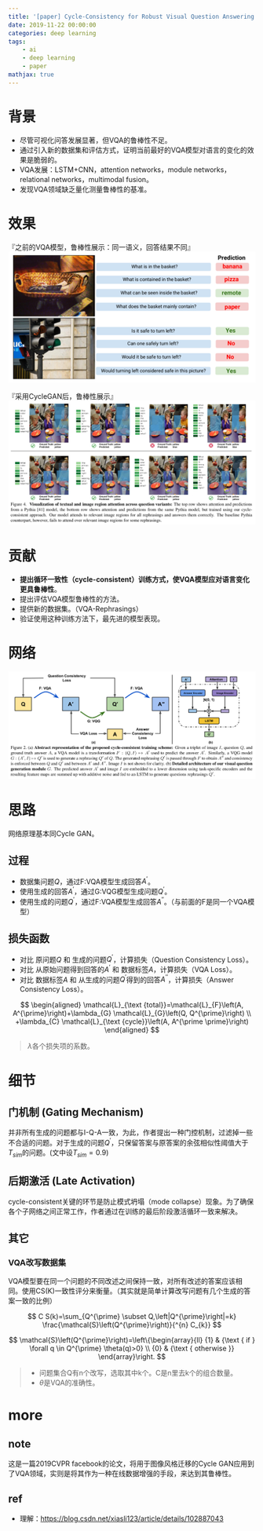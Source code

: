 ```yaml
---
title: '[paper] Cycle-Consistency for Robust Visual Question Answering'
date: 2019-11-22 00:00:00
categories: deep learning
tags:
    - ai
    - deep learning
    - paper
mathjax: true
---
```



# 背景
- 尽管可视化问答发展显著，但VQA的鲁棒性不足。
- 通过引入新的数据集和评估方式，证明当前最好的VQA模型对语言的变化的效果是脆弱的。
- VQA发展：LSTM+CNN，attention networks，module networks，relational networks，multimodal fusion。
- 发现VQA领域缺乏量化测量鲁棒性的基准。


# 效果

『之前的VQA模型，鲁棒性展示：同一语义，回答结果不同』
![show robust](/imgs/deep_learning/paper/paper-Cycle-Consistency-for-Robust-Visual-Question-Answering/2.png)

『采用CycleGAN后，鲁棒性展示』
![show robust](/imgs/deep_learning/paper/paper-Cycle-Consistency-for-Robust-Visual-Question-Answering/3.png)


# 贡献

- **提出循环一致性（cycle-consistent）训练方式，使VQA模型应对语言变化更具鲁棒性**。
- 提出评估VQA模型鲁棒性的方法。
- 提供新的数据集。（VQA-Rephrasings）
- 验证使用这种训练方法下，最先进的模型表现。


# 网络

![net](/imgs/deep_learning/paper/paper-Cycle-Consistency-for-Robust-Visual-Question-Answering/1.png)


# 思路

网络原理基本同Cycle GAN。

## 过程
- 数据集问题$Q$，通过F:VQA模型生成回答$A^{\prime}$。
- 使用生成的回答$A^{\prime}$，通过G:VQG模型生成问题$Q^{\prime}$。
- 使用生成的问题$Q^{\prime}$，通过F:VQA模型生成回答$A^{\prime \prime}$。（与前面的F是同一个VQA模型）

## 损失函数
- 对比 原问题$Q$ 和 生成的问题$Q^{\prime}$，计算损失（Question Consistency Loss）。
- 对比 从原始问题得到回答的$A^{\prime}$ 和 数据标签$A$，计算损失（VQA Loss）。
- 对比 数据标签$A$ 和 从生成的问题$Q^{\prime}$得到的回答$A^{\prime \prime}$，计算损失（Answer Consistency Loss）。

$$
\begin{aligned}
\mathcal{L}_{\text {total}}=\mathcal{L}_{F}\left(A, A^{\prime}\right)+\lambda_{G} \mathcal{L}_{G}\left(Q, Q^{\prime}\right) \\
+\lambda_{C} \mathcal{L}_{\text {cycle}}\left(A, A^{\prime \prime}\right)
\end{aligned}
$$

> $\lambda$各个损失项的系数。

# 细节

## 门机制 (Gating Mechanism)
并非所有生成的问题都与I-Q-A一致，为此，作者提出一种门控机制，过滤掉一些不合适的问题。对于生成的问题$Q^{\prime}$，只保留答案与原答案的余弦相似性阈值大于$T_{sim}$的问题。(文中设$T_{sim}=0.9$)

## 后期激活 (Late Activation)
cycle-consistent关键的环节是防止模式坍塌（mode collapse）现象。为了确保各个子网络之间正常工作，作者通过在训练的最后阶段激活循环一致来解决。

## 其它
### VQA改写数据集
VQA模型要在同一个问题的不同改述之间保持一致，对所有改述的答案应该相同。使用CS(K)一致性评分来衡量。（其实就是简单计算改写问题有几个生成的答案一致的比例）

$$
C S(k)=\sum_{Q^{\prime} \subset Q,\left|Q^{\prime}\right|=k} \frac{\mathcal{S}\left(Q^{\prime}\right)}{^{n} C_{k}}
$$

$$
\mathcal{S}\left(Q^{\prime}\right)=\left\{\begin{array}{ll}
{1} & {\text { if } \forall q \in Q^{\prime} \theta(q)>0} \\
{0} & {\text { otherwise }}
\end{array}\right.
$$

> - 问题集合Q有n个改写，选取其中k个。C是n里去k个的组合数量。
> - $\theta$是VQA的准确性。


# more
## note
这是一篇2019CVPR facebook的论文，将用于图像风格迁移的Cycle GAN应用到了VQA领域，实则是将其作为一种在线数据增强的手段，来达到其鲁棒性。


## ref
- 理解：https://blog.csdn.net/xiasli123/article/details/102887043
